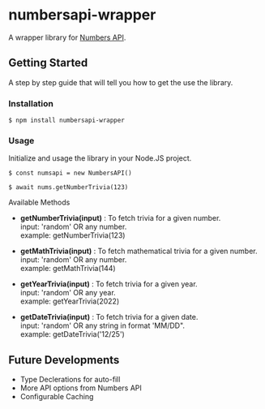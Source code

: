 # numbersapi-wrapper

A wrapper library for [Numbers API](http://numbersapi.com/).

## Getting Started

A step by step guide that will tell you how to get the use the library.

### Installation

```
$ npm install numbersapi-wrapper
```

### Usage

Initialize and usage the library in your Node.JS project.

```
$ const numsapi = new NumbersAPI()

$ await nums.getNumberTrivia(123)
```

Available Methods

- **getNumberTrivia(input)** : To fetch trivia for a given number.  
  input: 'random' OR any number.  
  example: getNumberTrivia(123)

- **getMathTrivia(input)** : To fetch mathematical trivia for a given number.  
  input: 'random' OR any number.  
  example: getMathTrivia(144)

- **getYearTrivia(input)** : To fetch trivia for a given year.  
  input: 'random' OR any year.  
  example: getYearTrivia(2022)

- **getDateTrivia(input)** : To fetch trivia for a given date.  
  input: 'random' OR any string in format 'MM/DD".  
  example: getDateTrivia('12/25')

## Future Developments

* Type Declerations for auto-fill
* More API options from Numbers API
* Configurable Caching
